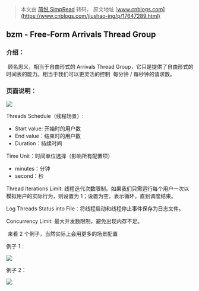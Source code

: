 > 本文由 [简悦 SimpRead](http://ksria.com/simpread/) 转码， 原文地址 [www.cnblogs.com](https://www.cnblogs.com/jiushao-ing/p/17647289.html)

bzm - Free-Form Arrivals Thread Group
-------------------------------------

### 介绍：

 顾名思义，相当于自由形式的 Arrivals Thread Group，它只是提供了自由形式的时间表的能力。相当于我们可以更灵活的控制  每分钟 / 每秒钟的请求数。

### 页面说明：

![](https://img2023.cnblogs.com/blog/2565457/202308/2565457-20230821231830267-896811038.png)

Threads Schedule（线程场景）:

*   Start value: 开始时的用户数
*   End value：结束时的用户数
*   Duration：持续时间

Time Unit：时间单位选择（影响所有配置项）

*   minutes：分钟
*   second：秒

Thread Iterations Limit: 线程迭代次数限制。如果我们只需运行每个用户一次以模拟用户的实际行为，则设置为 1；设置为空，表示循环，直到调度结束。

Log Threads Status into File：将线程启动和线程停止事件保存为日志文件。

Concurrency Limit: 最大并发数限制，避免出现内存不足。

 来看 2 个例子，当然实际上会用更多的场景配置

例子 1：

![](https://img2023.cnblogs.com/blog/2565457/202308/2565457-20230821232517541-1906447172.png)

例子 2：

![](https://img2023.cnblogs.com/blog/2565457/202308/2565457-20230821232904833-277694563.png)